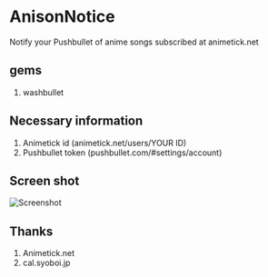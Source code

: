 # AnisonNotice
Notify your Pushbullet of anime songs subscribed at animetick.net

## gems
1. washbullet

## Necessary information
1. Animetick id (animetick.net/users/YOUR ID)
1. Pushbullet token (pushbullet.com/#settings/account)

## Screen shot
![Screenshot](https://raw.github.com/wiki/Coro365/Anime-notice/screenshot-1.png)

## Thanks
1. Animetick.net
1. cal.syoboi.jp